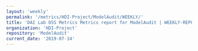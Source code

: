 ```yaml
---
layout: 'weekly'
permalink: '/metrics/HDI-Project/ModelAudit/WEEKLY/'
title: 'DAI Lab OSS Metrics Metrics report for ModelAudit | WEEKLY-REPORT-2019-07-14'
organization: 'HDI-Project'
repository: 'ModelAudit'
current_date: '2019-07-14'
---
```

